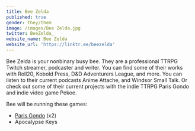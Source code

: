 ```yaml
---
title: Bee Zelda
published: true
gender: they/them
image: /images/Bee Zelda.jpg
twitter: BeeZelda_
website_name: Bee Zelda
website_url: 'https://linktr.ee/beezelda'
---
```


Bee Zelda is your nonbinary busy bee. They are a professional TTRPG Twitch streamer, podcaster and writer. You can find some of their works with Roll20, Kobold Press, D\&D Adventurers League, and more. You can listen to their current podcasts Anime Attache, and Windsor Small Talk. Or check out some of their current projects with the indie TTRPG Paris Gondo and indie video game Pekoe.

Bee will be running these games:

* [Paris Gondo](https://www.bigbadcon.com/events/paris-gondo) (x2)
* Apocalypse Keys
